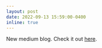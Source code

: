 ```yaml
---
layout: post
date: 2022-09-13 15:59:00-0400
inline: true
---
```


New medium blog. Check it out [here](https://medium.com/@aggiebranczyk).
